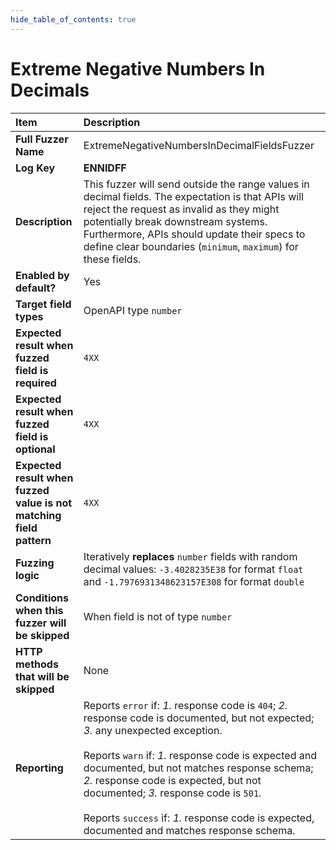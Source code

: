 ```yaml
--- 
hide_table_of_contents: true
---
```


# Extreme Negative Numbers In Decimals

| Item                                                                | Description                                                                                                                                                                                                                                                                                                                                                                                                                                 |
|:--------------------------------------------------------------------|:--------------------------------------------------------------------------------------------------------------------------------------------------------------------------------------------------------------------------------------------------------------------------------------------------------------------------------------------------------------------------------------------------------------------------------------------|
| **Full Fuzzer Name**                                                | ExtremeNegativeNumbersInDecimalFieldsFuzzer                                                                                                                                                                                                                                                                                                                                                                                                 |
| **Log Key**                                                         | **ENNIDFF**                                                                                                                                                                                                                                                                                                                                                                                                                                 |
| **Description**                                                     | This fuzzer will send outside the range values in decimal fields. The expectation is that APIs will reject the request as invalid as they might potentially break downstream systems. Furthermore, APIs should update their specs to define clear boundaries (`minimum`, `maximum`) for these fields.                                                                                                                                       |
| **Enabled by default?**                                             | Yes                                                                                                                                                                                                                                                                                                                                                                                                                                         |
| **Target field types**                                              | OpenAPI type `number`                                                                                                                                                                                                                                                                                                                                                                                                                       |
| **Expected result when fuzzed field is required**                   | `4XX`                                                                                                                                                                                                                                                                                                                                                                                                                                       |
| **Expected result when fuzzed field is optional**                   | `4XX`                                                                                                                                                                                                                                                                                                                                                                                                                                       |
| **Expected result when fuzzed value is not matching field pattern** | `4XX`                                                                                                                                                                                                                                                                                                                                                                                                                                       |
| **Fuzzing logic**                                                   | Iteratively **replaces** `number` fields with random decimal values: `-3.4028235E38` for format `float` and `-1.7976931348623157E308` for format `double`                                                                                                                                                                                                                                                                                   |
| **Conditions when this fuzzer will be skipped**                     | When field is not of type `number`                                                                                                                                                                                                                                                                                                                                                                                                          |
| **HTTP methods that will be skipped**                               | None                                                                                                                                                                                                                                                                                                                                                                                                                                        |
| **Reporting**                                                       | Reports `error` if: *1.* response code is `404`; *2.* response code is documented, but not expected; *3.* any unexpected exception. <br/><br/> Reports `warn` if: *1.* response code is expected and documented, but not matches response schema; *2.* response code is expected, but not documented; *3.* response code is `501`. <br/><br/> Reports `success` if: *1.* response code is expected, documented and matches response schema. | 
